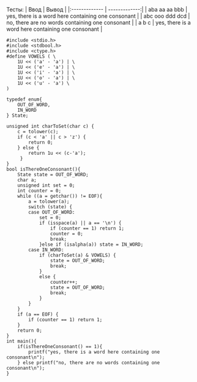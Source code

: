  Тесты:
|  Ввод  | Вывод |
|:------------- | -------------:|
| aba aa aa bbb | yes, there is a word here containing one consonant |
| abc ooo ddd dcd | no, there are no words containing one consonant |
| a b c | yes, there is a word here containing one consonant |


```
#include <stdio.h>
#include <stdbool.h>
#include <ctype.h>
#define VOWELS ( \
    1U << ('a' - 'a') | \
    1U << ('e' - 'a') | \
    1U << ('i' - 'a') | \
    1U << ('o' - 'a') | \
    1U << ('u' - 'a') \
)

typedef enum{
    OUT_OF_WORD,
    IN_WORD
} State;

unsigned int charToSet(char c) {
    c = tolower(c);
    if (c < 'a' || c > 'z') {
        return 0;
    } else {
        return 1u << (c-'a');
     }
}
bool isThereOneConsonant(){
    State state = OUT_OF_WORD;
    char a;
    unsigned int set = 0;
    int counter = 0;
    while ((a = getchar()) != EOF){
        a = tolower(a);
        switch (state) {
        case OUT_OF_WORD:
            set = 0;
            if (isspace(a) || a == '\n') {
                if (counter == 1) return 1;
                counter = 0;
                break;
            }else if (isalpha(a)) state = IN_WORD;
        case IN_WORD:
            if (charToSet(a) & VOWELS) {
                state = OUT_OF_WORD;
                break;
            }
            else {
                counter++;
                state = OUT_OF_WORD;
                break;
            }
        }
    }
    if (a == EOF) {
        if (counter == 1) return 1;
    }
    return 0;
}
int main(){
    if(isThereOneConsonant() == 1){
        printf("yes, there is a word here containing one consonant\n");
    } else printf("no, there are no words containing one consonant\n");
}
```
